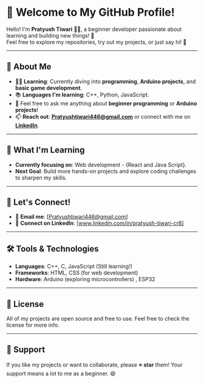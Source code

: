 # 👋 Welcome to My GitHub Profile!

Hello! I'm **Pratyush Tiwari** 👨‍💻, a beginner developer passionate about learning and building new things! 🚀  
Feel free to explore my repositories, try out my projects, or just say hi! 👋

---

## 🌱 About Me

- 🧑‍💻 **Learning**: Currently diving into **programming**, **Arduino projects**, and **basic game development**.
- 📚 **Languages I'm learning**: C++, Python, JavaScript.
- 💬 Feel free to ask me anything about **beginner programming** or **Arduino projects**!
- 📫 **Reach out**: **Pratyushtiwari446@gmail.com** or connect with me on **[LinkedIn](www.linkedin.com/in/pratyush-tiwari-cr8)**.

---

## 🌱 What I'm Learning

- **Currently focusing on**: Web development -  {React and Java Script}.
- **Next Goal**: Build more hands-on projects and explore coding challenges to sharpen my skills.

---

## 💬 Let's Connect!

- 📧 **Email me**: [Pratyushtiwari446@gmail.com]
- 💼 **Connect on LinkedIn**: [www.linkedin.com/in/pratyush-tiwari-cr8]

---

## 🛠️ Tools & Technologies

- **Languages**: C++, C, JavaScript (Still learning!)
- **Frameworks**: HTML, CSS (for web development)
- **Hardware**: Arduino (exploring microcontrollers) , ESP32

---

## 📜 License

All of my projects are open source and free to use. Feel free to check the license for more info.

---

## 🔄 Support

If you like my projects or want to collaborate, please **⭐ star** them! Your support means a lot to me as a beginner. 😄
